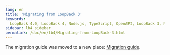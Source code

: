 ```yaml
---
lang: en
title: 'Migrating from LoopBack 3'
keywords:
  LoopBack 4.0, LoopBack 4, Node.js, TypeScript, OpenAPI, LoopBack 3, Migration
sidebar: lb4_sidebar
permalink: /doc/en/lb4/Migrating-from-LoopBack-3.html
---
```


The migration guide was moved to a new place:
[Migration guide](migration/overview.md).
